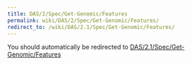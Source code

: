 ```yaml
---
title: DAS/2/Spec/Get-Genomic/Features
permalink: wiki/DAS/2/Spec/Get-Genomic/Features/
redirect_to: /wiki/DAS/2.1/Spec/Get-Genomic/Features/
---
```


You should automatically be redirected to [DAS/2.1/Spec/Get-Genomic/Features](/wiki/DAS/2.1/Spec/Get-Genomic/Features/)
